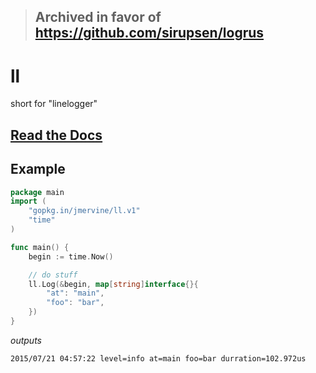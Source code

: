 > ## Archived in favor of https://github.com/sirupsen/logrus

# ll

short for "linelogger"

## [Read the Docs](https://godoc.org/github.com/jmervine/ll)

## Example

```go
package main
import (
    "gopkg.in/jmervine/ll.v1"
    "time"
)

func main() {
    begin := time.Now()

    // do stuff
    ll.Log(&begin, map[string]interface{}{
        "at": "main",
        "foo": "bar",
    })
}
```

*outputs*

```
2015/07/21 04:57:22 level=info at=main foo=bar durration=102.972us
```

